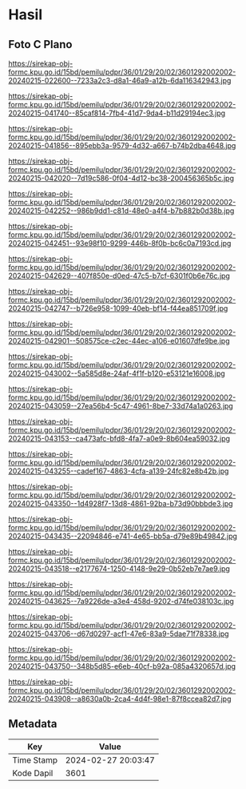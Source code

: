# Hasil

## Foto C Plano

https://sirekap-obj-formc.kpu.go.id/15bd/pemilu/pdpr/36/01/29/20/02/3601292002002-20240215-022600--7233a2c3-d8a1-46a9-a12b-6da116342943.jpg

https://sirekap-obj-formc.kpu.go.id/15bd/pemilu/pdpr/36/01/29/20/02/3601292002002-20240215-041740--85caf814-7fb4-41d7-9da4-b11d29194ec3.jpg

https://sirekap-obj-formc.kpu.go.id/15bd/pemilu/pdpr/36/01/29/20/02/3601292002002-20240215-041856--895ebb3a-9579-4d32-a667-b74b2dba4648.jpg

https://sirekap-obj-formc.kpu.go.id/15bd/pemilu/pdpr/36/01/29/20/02/3601292002002-20240215-042020--7d19c586-0f04-4d12-bc38-200456365b5c.jpg

https://sirekap-obj-formc.kpu.go.id/15bd/pemilu/pdpr/36/01/29/20/02/3601292002002-20240215-042252--986b9dd1-c81d-48e0-a4f4-b7b882b0d38b.jpg

https://sirekap-obj-formc.kpu.go.id/15bd/pemilu/pdpr/36/01/29/20/02/3601292002002-20240215-042451--93e98f10-9299-446b-8f0b-bc6c0a7193cd.jpg

https://sirekap-obj-formc.kpu.go.id/15bd/pemilu/pdpr/36/01/29/20/02/3601292002002-20240215-042629--407f850e-d0ed-47c5-b7cf-6301f0b6e76c.jpg

https://sirekap-obj-formc.kpu.go.id/15bd/pemilu/pdpr/36/01/29/20/02/3601292002002-20240215-042747--b726e958-1099-40eb-bf14-f44ea851709f.jpg

https://sirekap-obj-formc.kpu.go.id/15bd/pemilu/pdpr/36/01/29/20/02/3601292002002-20240215-042901--508575ce-c2ec-44ec-a106-e01607dfe9be.jpg

https://sirekap-obj-formc.kpu.go.id/15bd/pemilu/pdpr/36/01/29/20/02/3601292002002-20240215-043002--5a585d8e-24af-4f1f-b120-e53121e16008.jpg

https://sirekap-obj-formc.kpu.go.id/15bd/pemilu/pdpr/36/01/29/20/02/3601292002002-20240215-043059--27ea56b4-5c47-4961-8be7-33d74a1a0263.jpg

https://sirekap-obj-formc.kpu.go.id/15bd/pemilu/pdpr/36/01/29/20/02/3601292002002-20240215-043153--ca473afc-bfd8-4fa7-a0e9-8b604ea59032.jpg

https://sirekap-obj-formc.kpu.go.id/15bd/pemilu/pdpr/36/01/29/20/02/3601292002002-20240215-043255--cadef167-4863-4cfa-a139-24fc82e8b42b.jpg

https://sirekap-obj-formc.kpu.go.id/15bd/pemilu/pdpr/36/01/29/20/02/3601292002002-20240215-043350--1d4928f7-13d8-4861-92ba-b73d90bbbde3.jpg

https://sirekap-obj-formc.kpu.go.id/15bd/pemilu/pdpr/36/01/29/20/02/3601292002002-20240215-043435--22094846-e741-4e65-bb5a-d79e89b49842.jpg

https://sirekap-obj-formc.kpu.go.id/15bd/pemilu/pdpr/36/01/29/20/02/3601292002002-20240215-043518--e2177674-1250-4148-9e29-0b52eb7e7ae9.jpg

https://sirekap-obj-formc.kpu.go.id/15bd/pemilu/pdpr/36/01/29/20/02/3601292002002-20240215-043625--7a9226de-a3e4-458d-9202-d74fe038103c.jpg

https://sirekap-obj-formc.kpu.go.id/15bd/pemilu/pdpr/36/01/29/20/02/3601292002002-20240215-043706--d67d0297-acf1-47e6-83a9-5dae71f78338.jpg

https://sirekap-obj-formc.kpu.go.id/15bd/pemilu/pdpr/36/01/29/20/02/3601292002002-20240215-043750--348b5d85-e6eb-40cf-b92a-085a4320657d.jpg

https://sirekap-obj-formc.kpu.go.id/15bd/pemilu/pdpr/36/01/29/20/02/3601292002002-20240215-043908--a8630a0b-2ca4-4d4f-98e1-87f8ccea82d7.jpg


## Metadata

| Key        | Value               |
| ---------- | ------------------- |
| Time Stamp | 2024-02-27 20:03:47 |
| Kode Dapil | 3601                |



